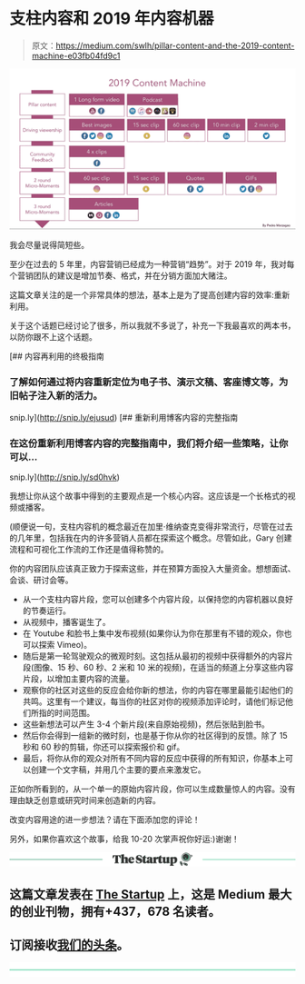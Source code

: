 # 支柱内容和 2019 年内容机器

> 原文：<https://medium.com/swlh/pillar-content-and-the-2019-content-machine-e03fb04fd9c1>

![](img/b3961292134510aeb5881bfd1b15cf52.png)

我会尽量说得简短些。

至少在过去的 5 年里，内容营销已经成为一种营销“趋势”。对于 2019 年，我对每个营销团队的建议是增加节奏、格式，并在分销方面加大赌注。

这篇文章关注的是一个非常具体的想法，基本上是为了提高创建内容的效率:重新利用。

关于这个话题已经讨论了很多，所以我就不多说了，补充一下我最喜欢的两本书，以防你跟不上这个话题。

[](http://snip.ly/ejusud) [## 内容再利用的终极指南

### 了解如何通过将内容重新定位为电子书、演示文稿、客座博文等，为旧帖子注入新的活力。

snip.ly](http://snip.ly/ejusud) [](http://snip.ly/sd0hvk) [## 重新利用博客内容的完整指南

### 在这份重新利用博客内容的完整指南中，我们将介绍一些策略，让你可以…

snip.ly](http://snip.ly/sd0hvk) 

我想让你从这个故事中得到的主要观点是一个核心内容。这应该是一个长格式的视频或播客。

(顺便说一句，支柱内容机的概念最近在加里·维纳查克变得非常流行，尽管在过去的几年里，包括我在内的许多营销人员都在探索这个概念。尽管如此，Gary 创建流程和可视化工作流的工作还是值得称赞的。

你的内容团队应该真正致力于探索这些，并在预算方面投入大量资金。想想面试、会谈、研讨会等。

*   从一个支柱内容片段，您可以创建多个内容片段，以保持您的内容机器以良好的节奏运行。
*   从视频中，播客诞生了。
*   在 Youtube 和脸书上集中发布视频(如果你认为你在那里有不错的观众，你也可以探索 Vimeo)。
*   随后是第一轮驾驶观众的微观时刻。这包括从最初的视频中获得额外的内容片段(图像、15 秒、60 秒、2 米和 10 米的视频)，在适当的频道上分享这些内容片段，以增加主要内容的流量。
*   观察你的社区对这些的反应会给你新的想法，你的内容在哪里最能引起他们的共鸣。这里有一个建议，每当你的社区对你的视频添加评论时，请他们标记他们所指的时间范围。
*   这些新想法可以产生 3-4 个新片段(来自原始视频)，然后张贴到脸书。
*   然后你会得到一组新的微时刻，也是基于你从你的社区得到的反馈。除了 15 秒和 60 秒的剪辑，你还可以探索报价和 gif。
*   最后，将你从你的观众对所有不同内容的反应中获得的所有知识，你基本上可以创建一个文字稿，并用几个主要的要点来激发它。

正如你所看到的，从一个单一的原始内容片段，你可以生成数量惊人的内容。没有理由缺乏创意或研究时间来创造新的内容。

改变内容用途的进一步想法？请在下面添加您的评论！

另外，如果你喜欢这个故事，给我 10-20 次掌声祝你好运:)谢谢！

[![](img/308a8d84fb9b2fab43d66c117fcc4bb4.png)](https://medium.com/swlh)

## 这篇文章发表在 [The Startup](https://medium.com/swlh) 上，这是 Medium 最大的创业刊物，拥有+437，678 名读者。

## 订阅接收[我们的头条](https://growthsupply.com/the-startup-newsletter/)。

[![](img/b0164736ea17a63403e660de5dedf91a.png)](https://medium.com/swlh)
